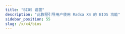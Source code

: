 ```yaml
---
title: "BIOS 设置"
description: "此教程引导用户使用 Radxa X4 的 BIOS 功能"
sidebar_position: 55
slug: /x/x4/bios
---
```


<DocCardList />
